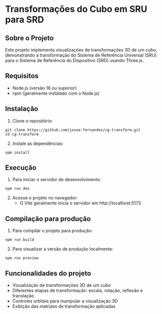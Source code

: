 # Transformações do Cubo em SRU para SRD

## Sobre o Projeto
Este projeto implementa visualizações de transformações 3D de um cubo, demonstrando a transformação do Sistema de Referência Universal (SRU) para o Sistema de Referência do Dispositivo (SRD) usando Three.js.

## Requisitos
- Node.js (versão 16 ou superior)
- npm (geralmente instalado com o Node.js)

## Instalação

1. Clone o repositório:
```
git clone https://github.com/josee-fernandes/cg-transform.git
cd cg-transform
```

2. Instale as dependências:
```
npm install
```

## Execução

1. Para iniciar o servidor de desenvolvimento:
```
npm run dev
```

2. Acesse o projeto no navegador:
   - O Vite geralmente inicia o servidor em http://localhost:5173

## Compilação para produção

1. Para compilar o projeto para produção:
```
npm run build
```

2. Para visualizar a versão de produção localmente:
```
npm run preview
```

## Funcionalidades do projeto
- Visualização de transformações 3D de um cubo
- Diferentes etapas de transformação: escala, rotação, reflexão e translação
- Controles orbitais para manipular a visualização 3D
- Exibição das matrizes de transformação aplicadas

